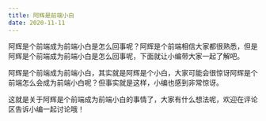 ```yaml
---
title: 阿辉是前端小白
date: 2020-11-11
---
```


阿辉是个前端成为前端小白是怎么回事呢？阿辉是个前端相信大家都很熟悉，但是阿辉是个前端成为前端小白是怎么回事呢，下面就让小编带大家一起了解吧。

阿辉是个前端成为前端小白，其实就是阿辉是个小白，大家可能会很惊讶阿辉是个前端怎么会成为前端小白呢？但事实就是这样，小编也感到非常惊讶。

这就是关于阿辉是个前端成为前端小白的事情了，大家有什么想法呢，欢迎在评论区告诉小编一起讨论哦！
